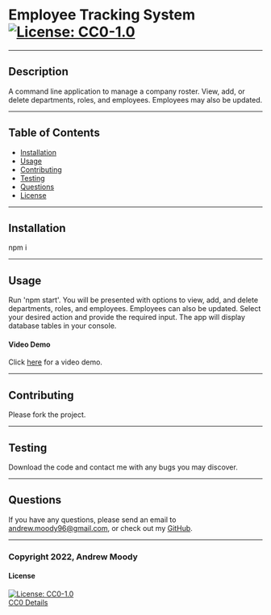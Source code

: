 # Employee Tracking System <br> [![License: CC0-1.0](https://img.shields.io/badge/License-CC0_1.0-lightgrey.svg)](http://creativecommons.org/publicdomain/zero/1.0/)
---

## Description

A command line application to manage a company roster. View, add, or delete departments, roles, and employees. Employees may also be updated. 

---
## Table of Contents

- [Installation](#installation)
- [Usage](#usage)
- [Contributing](#contributing)
- [Testing](#testing)
- [Questions](#questions)
- [License](#license)

---
## Installation

npm i

---
## Usage

Run 'npm start'. You will be presented with options to view, add, and delete departments, roles, and employees. Employees can also be updated. Select your desired action and provide the required input. The app will display database tables in your console.


#### Video Demo

Click [here](https://drive.google.com/file/d/1XU9b-tgo6K4wP5kXNJuzVT6qzSF_V4ts/view?usp=sharing) for a video demo.

---
## Contributing

Please fork the project.

---
## Testing

Download the code and contact me with any bugs you may discover.

---
## Questions

If you have any questions, please send an email to <andrew.moody96@gmail.com>, or check out my [GitHub](https://github.com/andrewmoody96).

---
### Copyright 2022, Andrew Moody<br>
  #### License
  [![License: CC0-1.0](https://img.shields.io/badge/License-CC0_1.0-lightgrey.svg)](http://creativecommons.org/publicdomain/zero/1.0/)
  <br>
  [CC0 Details](https://creativecommons.org/publicdomain/zero/1.0/legalcode)